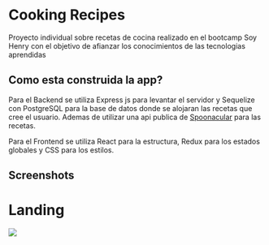 
# Cooking Recipes

Proyecto individual sobre recetas de cocina realizado en el bootcamp Soy Henry con el objetivo de afianzar los conocimientos de las tecnologias aprendidas


## Como esta construida la app?

Para el Backend se utiliza Express js para levantar el servidor y Sequelize con PostgreSQL para la base de datos donde se alojaran las recetas que cree el usuario. Ademas de utilizar una api publica de [Spoonacular](https://spoonacular.com/food-api/docs) para las recetas.

Para el Frontend se utiliza  React para la estructura, Redux para los estados globales y CSS para los estilos.


## Screenshots

# Landing

<img src='media/lanidng.jpeg' />

